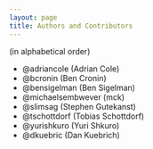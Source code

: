 ```yaml
---
layout: page
title: Authors and Contributors
---
```


(in alphabetical order)

* @adriancole (Adrian Cole)
* @bcronin (Ben Cronin)
* @bensigelman (Ben Sigelman)
* @michaelsembwever (mck)
* @slimsag (Stephen Gutekanst)
* @tschottdorf (Tobias Schottdorf)
* @yurishkuro (Yuri Shkuro)
* @dkuebric (Dan Kuebrich)
